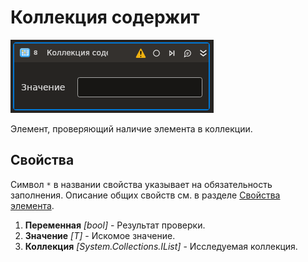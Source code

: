 # Коллекция содержит

![](<../../../../resources/activities/extra/t1/T1-CollContains.PNG>)

Элемент, проверяющий наличие элемента в коллекции.

## Свойства

Символ `*` в названии свойства указывает на обязательность заполнения. 
Описание общих свойств см. в разделе [Свойства элемента](https://docs.primo-rpa.ru/primo-rpa/primo-studio/process/elements#svoistva-elementa).

1. **Переменная** *[bool]* - Результат проверки.
1. **Значение** *[T]* - Искомое значение.
1. **Коллекция** *[System.Collections.IList]* - Исследуемая коллекция.